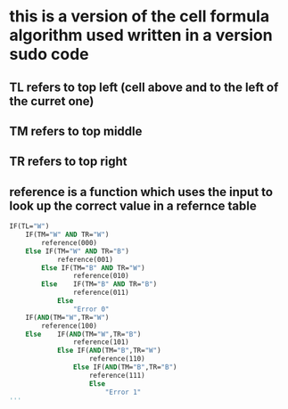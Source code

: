 # this is a version of the cell formula algorithm used written in a version sudo code
## TL refers to top left (cell above and to the left of the curret one)
## TM refers to top middle
## TR refers to top right
## reference is a function which uses the input to look up the correct value in a refernce table

```vb
IF(TL="W")
	IF(TM="W" AND TR="W")
		reference(000)
	Else IF(TM="W" AND TR="B")
			reference(001)
		Else IF(TM="B" AND TR="W")
				reference(010)
		Else	IF(TM="B" AND TR="B")
				reference(011)
			Else
				"Error 0"
	IF(AND(TM="W",TR="W")
		reference(100)
	Else	IF(AND(TM="W",TR="B")
				reference(101)
			Else IF(AND(TM="B",TR="W")
					reference(110)
				Else IF(AND(TM="B",TR="B")
					reference(111)
					Else
						"Error 1"
'''
